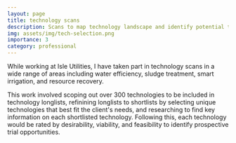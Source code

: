 ```yaml
---
layout: page
title: technology scans
description: Scans to map technology landscape and identify potential trial opportunities
img: assets/img/tech-selection.png
importance: 3
category: professional
---
```


While working at Isle Utilities, I have taken part in technology scans in a wide range of areas including water efficiency, sludge treatment, smart irrigation, and resource recovery.

This work involved scoping out over 300 technologies to be included in technology longlists, refinining longlists to shortlists by selecting unique technologies that best fit the client's needs, and researching to find key information on each shortlisted technology. Following this, each technology would be rated by desirability, viability, and feasibility to identify prospective trial opportunities.